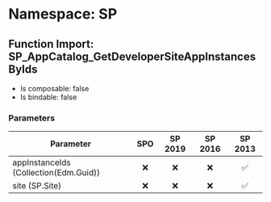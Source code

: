 # Namespace: SP

## Function Import: SP_AppCatalog_GetDeveloperSiteAppInstancesByIds

- Is composable: false
- Is bindable: false

### Parameters

Parameter | SPO | SP 2019 | SP 2016 | SP 2013
----------|:---:|:-------:|:-------:|:-------:
appInstanceIds (Collection(Edm.Guid)) | ❌ | ❌ | ❌ | ✅
site (SP.Site) | ❌ | ❌ | ❌ | ✅